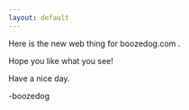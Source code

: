 ```yaml
---
layout: default
---
```


Here is the new web thing for boozedog.com .

Hope you like what you see!

Have a nice day.

-boozedog
